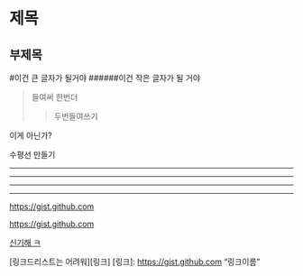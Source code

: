 제목
======

부제목
--------


#이건 큰 글자가 될거야
######이건 작은 글자가 될 거야

>들여써
>한번더
>>두번들여쓰기

이게 아닌가?


수평선 만들기
***
-------------
- - -
* * *



https://gist.github.com


<https://gist.github.com>

[신기해 ㅋ](https://gist.github.com)

[링크드리스트는 어려워][링크]
[링크]: https://gist.github.com “링크이름”

